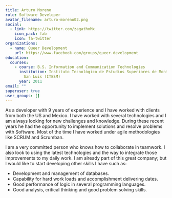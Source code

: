 ```yaml
---
title: Arturo Moreno
role: Software Developer
avatar_filename: arturo-moreno02.png
social:
  - link: https://twitter.com/zagathoMx
    icon_pack: fab
    icon: fa-twitter
organizations:
  - name: Queer Development
    url: https://www.facebook.com/groups/queer.development
education:
  courses:
    - course: B.S. Information and Communication Technologies
      institution: Instituto Tecnológico de Estudios Superiores de Monterrey Campus
        San Luis (ITESM)
      year: 2011
email: ""
superuser: true
user_groups: []
---
```

As a developer with 9 years of experience and I have worked with clients from both the US and Mexico. I have worked with several technologies and I am always looking for new challenges and knowledge. During these recent years he had the opportunity to implement solutions and resolve problems with Software. Most of the time I have worked under agile methodologies like SCRUM and Scrumban.


I am a very committed person who knows how to collaborate in teamwork. I also look to using the latest technologies and the way to integrate those improvements to my daily work. I am already part of this great company; but I would like to start developing other skills I have such as:

* Development and management of databases.
* Capability for hard work loads and accomplishment delivering dates.
* Good performance of logic in several programming languages.
* Good analysis, critical thinking and good problem solving skills.